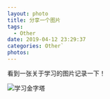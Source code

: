 ```yaml
---
layout: photo
title: 分享一个图片
tags:
  - Other
date: 2019-04-12 23:29:37
categories: Other`
photos:
---
```

看到一张关于学习的图片记录一下！
<!--more-->

![学习金字塔](https://preview.cloud.189.cn/image/imageAction?param=4AEA29E071E30393823E3F17426E12120CB96DF89DDAA335F0E3EC373DCE4E7437B955FBC22955F72A7AA609A2F8652FFF7643891F9F9C6FA5963C54EC02D6A707CF300EC9D21AC4CCFC3059FA3567D2548524BB4E812903A7E5D8AD)

